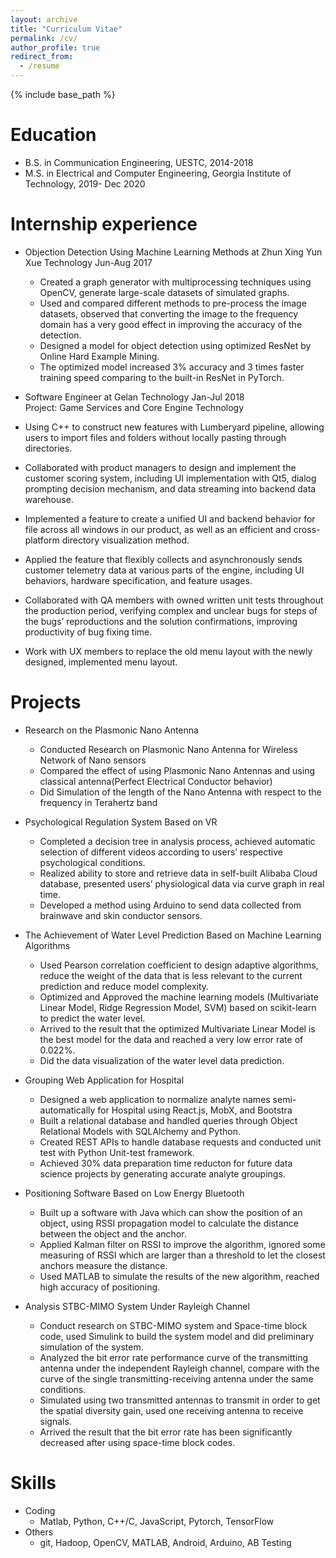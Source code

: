```yaml
---
layout: archive
title: "Curriculum Vitae"
permalink: /cv/
author_profile: true
redirect_from:
  - /resume
---
```


{% include base_path %}

Education
======
* B.S. in Communication Engineering, UESTC, 2014-2018
* M.S. in Electrical and Computer Engineering, Georgia Institute of Technology, 2019- Dec 2020  

Internship experience
======
* Objection Detection Using Machine Learning Methods at Zhun Xing Yun Xue Technology                  Jun-Aug 2017
  * Created a graph generator with multiprocessing techniques using OpenCV, generate large-scale datasets of simulated graphs.
  * Used and compared different methods to pre-process the image datasets, observed that converting the image to the frequency domain has a very good effect in improving the accuracy of the detection.
  * Designed a model for object detection using optimized ResNet by Online Hard Example Mining.
  * The optimized model increased 3% accuracy and 3 times faster training speed comparing to the built-in ResNet in PyTorch.

* Software Engineer at Gelan Technology                                                                 Jan-Jul 2018   
  Project: Game Services and Core Engine Technology   
* Using C++ to construct new features with Lumberyard pipeline, allowing users to import files and folders without locally     pasting through directories.          
* Collaborated with product managers to design and implement the customer scoring system, including UI implementation with Qt5, dialog prompting decision mechanism, and data streaming into backend data warehouse.      
* Implemented a feature to create a unified UI and backend behavior for file across all windows in our product, as well as an efficient and cross-platform directory visualization method.      
* Applied the feature that flexibly collects and asynchronously sends customer telemetry data at various parts of the engine, including UI behaviors, hardware specification, and feature usages.      
* Collaborated with QA members with owned written unit tests throughout the production period, verifying complex and unclear bugs for steps of the bugs’ reproductions and the solution confirmations, improving productivity of bug fixing time.      
* Work with UX members to replace the old menu layout with the newly designed, implemented menu layout.      



Projects
======

* Research on the Plasmonic Nano Antenna
  * Conducted Research on Plasmonic Nano Antenna for Wireless Network of Nano sensors
  * Compared the effect of using Plasmonic Nano Antennas and using classical antenna(Perfect Electrical Conductor behavior)
  * Did Simulation of the length of the Nano Antenna with respect to the frequency in Terahertz band 
  
  
* Psychological Regulation System Based on VR
  * Completed a decision tree in analysis process, achieved automatic selection of different videos according to users’ respective psychological conditions.
  * Realized ability to store and retrieve data in self-built Alibaba Cloud database, presented users’ physiological data via curve graph in real time.
  * Developed a method using Arduino to send data collected from brainwave and skin conductor sensors.



* The Achievement of Water Level Prediction Based on Machine Learning Algorithms 
  * Used Pearson correlation coefficient to design adaptive algorithms, reduce the weight of the data that is less relevant to the current prediction and reduce model complexity.
  * Optimized and Approved the machine learning models (Multivariate Linear Model, Ridge Regression Model, SVM) based on scikit-learn to predict the water level. 
  * Arrived to the result that the optimized Multivariate Linear Model is the best model for the data and reached a very low error rate of 0.022%.
  * Did the data visualization of the water level data prediction. 
  

* Grouping Web Application for Hospital
  * Designed a web application to normalize analyte names semi-automatically for Hospital using React.js, MobX, and Bootstra  
  * Built a relational database and handled queries through Object Relational Models with SQLAlchemy and Python.
  * Created REST APIs to handle database requests and conducted unit test with Python Unit-test framework.  
  * Achieved 30% data preparation time reducton for future data science projects by generating accurate analyte groupings.


* Positioning Software Based on Low Energy Bluetooth
  * Built up a software with Java which can show the position of an object, using RSSI propagation model to calculate the distance between the object and the anchor.
  * Applied Kalman filter on RSSI to improve the algorithm, ignored some measuring of RSSI which are larger than a threshold to let the closest anchors measure the distance.
  * Used MATLAB to simulate the results of the new algorithm, reached high accuracy of positioning.
  
  
* Analysis STBC-MIMO System Under Rayleigh Channel
  * Conduct research on STBC-MIMO system and Space-time block code, used Simulink to build the system model and did preliminary simulation of the system.
  * Analyzed the bit error rate performance curve of the transmitting antenna under the independent Rayleigh channel, compare with the curve of the single transmitting-receiving antenna under the same conditions.
  * Simulated using two transmitted antennas to transmit in order to get the spatial diversity gain, used one receiving antenna to receive signals.
  * Arrived the result that the bit error rate has been significantly decreased after using space-time block codes. 






Skills
======
* Coding
  * Matlab, Python, C++/C, JavaScript, Pytorch, TensorFlow
* Others 
  * git, Hadoop, OpenCV, MATLAB, Android, Arduino, AB Testing



